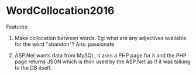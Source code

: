 # WordCollocation2016          

Features:     

1. Make collocation between words. Eg: what are any adjectives available for the word "abandon"? Ans: passionate       
  
2. ASP.Net wants data from MySQL, it asks a PHP page for it and the PHP page returns JSON which is then used by the ASP.Net as if it was talking to the DB itself.